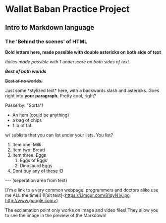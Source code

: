 # Wallat Baban Practice Project

## Intro to Markdown language

### The 'Behind the scenes' of HTML

**Bold letters here, made possible with double astericks on both side of text**

_Italics made possible with 1 underscore on both sides of text._

**_Best of both worlds_**

~~Best of no worlds.~~

Just some \*stylized text\* here, with a backwards slash and astericks. Goes
right into **your paragraph.** Pretty cool, right?

Passerby: "Sorta"!

- An item (could be anything)
- a bag of chips
- 1 lb of fat.

w/ sublists that you can list under your lists. You list?

1. Item one: Milk
2. Item two: Bread
3. Item three: Eggs
   1. Eggs of Eggs
   2. Dinosaurd Eggs
4. Dont buy any of these :D

--- (seperation area from text)

[I'm a link to a very common webpage! programmers and doctors alike use me ALL the time!] (![alt text]<https://i.imgur.com/81qyN1y.jpg http://www.google.com>)

The exclamation point only works on image and video files! They allow you to see the image in the preview of the Markdown!
